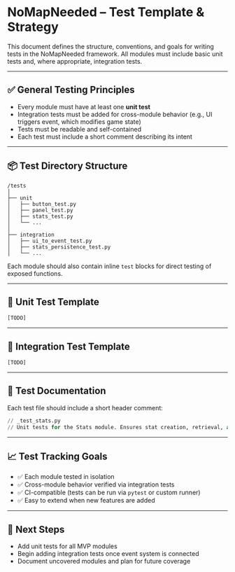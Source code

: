 # NoMapNeeded – Test Template & Strategy

This document defines the structure, conventions, and goals for writing tests in the NoMapNeeded framework. All modules must include basic unit tests and, where appropriate, integration tests.

---

## ✅ General Testing Principles

- Every module must have at least one **unit test**
- Integration tests must be added for cross-module behavior (e.g., UI triggers event, which modifies game state)
- Tests must be readable and self-contained
- Each test must include a short comment describing its intent

---

## 📦 Test Directory Structure

```
/tests
│
├── unit
│   ├── button_test.py
│   ├── panel_test.py
│   ├── stats_test.py
│   └── ...
│
├── integration
│   ├── ui_to_event_test.py
│   ├── stats_persistence_test.py
│   └── ...
```

Each module should also contain inline `test` blocks for direct testing of exposed functions.

---

## 🧪 Unit Test Template

```python
[TODO]
```

---

## 🔗 Integration Test Template

```python
[TODO]
```

---

## 📝 Test Documentation

Each test file should include a short header comment:

```python
// _test_stats.py
// Unit tests for the Stats module. Ensures stat creation, retrieval, and modification behave as expected.
```

---

## 📈 Test Tracking Goals

- ✅ Each module tested in isolation
- ✅ Cross-module behavior verified via integration tests
- ✅ CI-compatible (tests can be run via `pytest` or custom runner)
- ✅ Easy to extend when new features are added

---

## 📄 Next Steps

- Add unit tests for all MVP modules
- Begin adding integration tests once event system is connected
- Document uncovered modules and plan for future coverage

